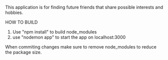 This application is for finding future friends that share possible interests and hobbies.

HOW TO BUILD
1. Use "npm install" to build node_modules
2. use "nodemon app" to start the app on localhost:3000

When commiting changes make sure to remove node_modules to reduce the package size.